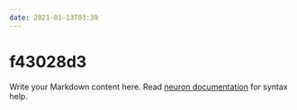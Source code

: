 ```yaml
---
date: 2021-01-13T03:39
---
```


# f43028d3

Write your Markdown content here. Read [neuron documentation](https://neuron.zettel.page/2011404.html) for syntax help.

